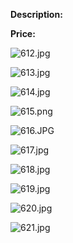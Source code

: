 **Description:**

**Price:**

![612.jpg](../images/612.jpg)

![613.jpg](../images/613.jpg)

![614.jpg](../images/614.jpg)

![615.png](../images/615.png)

![616.JPG](../images/616.JPG)

![617.jpg](../images/617.jpg)

![618.jpg](../images/618.jpg)

![619.jpg](../images/619.jpg)

![620.jpg](../images/620.jpg)

![621.jpg](../images/621.jpg)